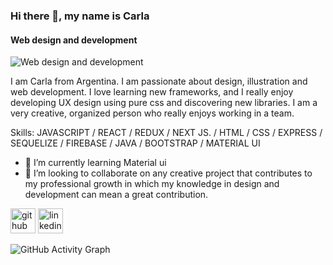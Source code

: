 ### Hi there 👋, my name is Carla
####  Web design and development
![ Web design and development](https://express.adobe.com/post/pPS6OYjx6Tl2L/)

I am Carla from Argentina. I am passionate about design, illustration and web development. I love learning new frameworks, and I really enjoy developing UX design using pure css and discovering new libraries. I am a very creative, organized person who really enjoys working in a team.

Skills: JAVASCRIPT / REACT / REDUX / NEXT JS. / HTML / CSS / EXPRESS / SEQUELIZE / FIREBASE / JAVA /  BOOTSTRAP / MATERIAL UI

- 🌱 I’m currently learning Material ui  
- 👯 I’m looking to collaborate on  any creative project that contributes to my professional growth in which my knowledge in design and development can mean a great contribution. 


[<img src='https://cdn.jsdelivr.net/npm/simple-icons@3.0.1/icons/github.svg' alt='github' height='40'>](https://github.com/caluMarquez)  [<img src='https://cdn.jsdelivr.net/npm/simple-icons@3.0.1/icons/linkedin.svg' alt='linkedin' height='40'>](https://www.linkedin.com/in/https://www.linkedin.com/in/carla-marquez-//)  

![GitHub Activity Graph](https://activity-graph.herokuapp.com/graph?username=caluMarquez)  


